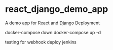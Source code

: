 # react_django_demo_app
A demo app for React and Django Deployment

docker-compose down
docker-compose up -d

testing for webhook deploy jenkins
